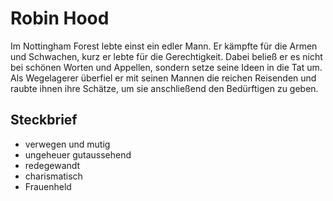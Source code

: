 # Robin Hood

Im Nottingham Forest lebte einst ein edler Mann. Er kämpfte für die Armen und Schwachen, kurz er lebte für die Gerechtigkeit. Dabei beließ er es nicht bei schönen Worten und Appellen, sondern setze seine Ideen in die Tat um. Als Wegelagerer überfiel er mit seinen Mannen die reichen Reisenden und raubte ihnen ihre Schätze, um sie anschließend den Bedürftigen zu geben.

## Steckbrief

* verwegen und mutig
* ungeheuer gutaussehend
* redegewandt
* charismatisch
* Frauenheld